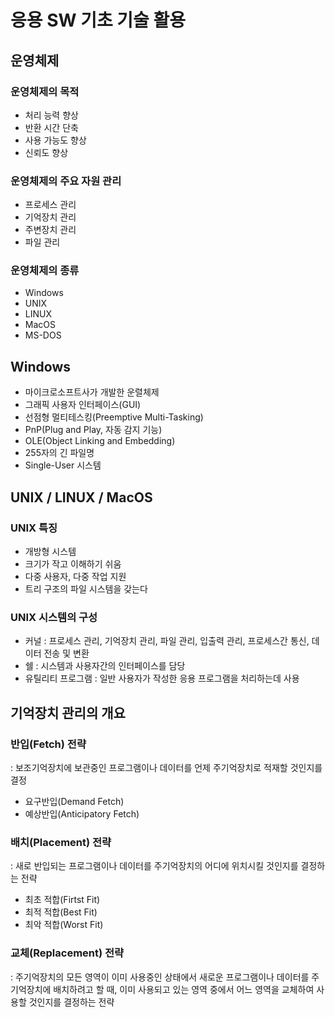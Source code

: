 # 응용 SW 기초 기술 활용

## 운영체제
### 운영체제의 목적
- 처리 능력 향상
- 반환 시간 단축
- 사용 가능도 향상
- 신뢰도 향상

### 운영체제의 주요 자원 관리
- 프로세스 관리
- 기억장치 관리
- 주변장치 관리
- 파일 관리

### 운영체제의 종류
- Windows
- UNIX
- LINUX
- MacOS
- MS-DOS


## Windows
- 마이크로소프트사가 개발한 운렬체제
- 그래픽 사용자 인터페이스(GUI)
- 선점형 멀티테스킹(Preemptive Multi-Tasking)
- PnP(Plug and Play, 자동 감지 기능)
- OLE(Object Linking and Embedding)
- 255자의 긴 파일명
- Single-User 시스템

## UNIX / LINUX / MacOS
### UNIX 특징
- 개방형 시스템
- 크기가 작고 이해하기 쉬움
- 다중 사용자, 다중 작업 지원
- 트리 구조의 파일 시스템을 갖는다

### UNIX 시스템의 구성
- 커널 : 프로세스 관리, 기억장치 관리, 파일 관리, 입출력 관리, 프로세스간 통신, 데이터 전송 및 변환
- 쉘 : 시스템과 사용자간의 인터페이스를 담당
- 유틸리티 프로그램 : 일반 사용자가 작성한 응용 프로그램을 처리하는데 사용


## 기억장치 관리의 개요
### 반입(Fetch) 전략
: 보조기억장치에 보관중인 프로그램이나 데이터를 언제 주기억장치로 적재할 것인지를 결정
- 요구반입(Demand Fetch)
- 예상반입(Anticipatory Fetch)

### 배치(Placement) 전략
: 새로 반입되는 프로그램이나 데이터를 주기억장치의 어디에 위치시킬 것인지를 결정하는 전략
- 최초 적합(Firtst Fit)
- 최적 적합(Best Fit)
- 최악 적합(Worst Fit)

### 교체(Replacement) 전략
: 주기억장치의 모든 영역이 이미 사용중인 상태에서 새로운 프로그램이나 데이터를 주기억장치에 배치하려고 할 때,
이미 사용되고 있는 영역 중에서 어느 영역을 교체하여 사용할 것인지를 결정하는 전략
